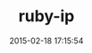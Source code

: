 ---
layout: post
title:  "ruby-ip"
repo:   "deploy2/ruby-ip"
date:   2015-02-18 17:15:54
gemurl: http://github.com/deploy2/ruby-ip
---